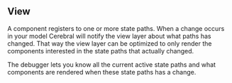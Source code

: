 ## View

A component registers to one or more state paths. When a change occurs in your model Cerebral will notify the view layer about what paths has changed. That way the view layer can be optimized to only render the components interested in the state paths that actually changed.

The debugger lets you know all the current active state paths and what components are rendered when these state paths has a change.
